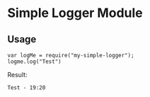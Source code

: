 # Simple Logger Module
## Usage
```
var logMe = require("my-simple-logger");
logme.log("Test")
```
Result:
```
Test - 19:20
```